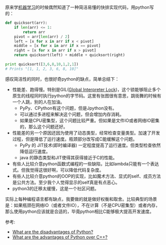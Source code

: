 原来学[机器学习](http://cs231n.github.io/python-numpy-tutorial/)的时候偶然知道了一种简洁易懂的快排实现代码，用python写的：

```python
def quicksort(arr):
    if len(arr) <= 1:
        return arr
    pivot = arr[len(arr) / 2]
    left = [x for x in arr if x < pivot]
    middle = [x for x in arr if x == pivot]
    right = [x for x in arr if x > pivot]
    return quicksort(left) + middle + quicksort(right)
    
print quicksort([3,6,8,10,1,2,1])
# Prints "[1, 1, 2, 3, 6, 8, 10]"
```

感叹简洁性的同时，也很好奇python的缺点，简单总结下：
* 性能差、跑得慢。特别是GIL([Global Interpreter Lock](https://wiki.python.org/moin/GlobalInterpreterLock))，这个锁能够阻止多个原生的线程同时执行python的字节码。这里有张图很有意思，跳街舞的时候有一个人跳，别的人在加油。
	* PyPy、CPython有这个问题，但是Jpython没有。
	* 可以通过多进程来解决这个问题，但会增加内存消耗。
	* 如果是CPU密集型，这个问题比较严重。但如果是文件IO或者网络IO密集的，那么这个问题还好。
* 性能差的另一个原因还因为使用了动态类型，经常检查变量类型。加速了开发过程，但是降低了运行速度。瓶颈部分改写成C能缓解这个问题。
	* PyPy 的 JIT技术(即时编译器) 一定程度提高了运行速度。但类型检查依然降低运行速度。
	* java 的静态类型和JIT使得其获得接近于C的性能。
* 有些人比较介意python函数式编程的一些缺陷，比如lambda只能有一个表达式。但我觉得这很好啊，可以降低代码复杂度。
* 有些人比较介意python的OOP的实现，比如魔术方法、显式的self、成员方法是公共方法。至少我个人觉得显示的self真是有点恶心。
* python3的迁移太缓慢，这是一个社区问题。


实际上每种编程语言都有缺点，我要做的就是做好权衡和取舍。比较典型的场景是：如果瓶颈在网络IO（或者文件IO），不在计算（不是CPU密集型）或者内存，那么使用python应该就是合适的，毕竟python相比C能够极大提高开发速度。

参考:
* [What are the disadvantages of Python?](https://www.quora.com/What-are-the-disadvantages-of-Python)
* [What are the advantages of Python over C++?](https://www.quora.com/What-are-the-advantages-of-Python-over-C++)






